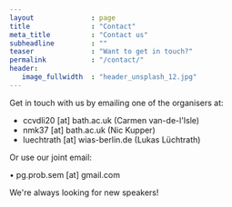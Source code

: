 ```yaml
---
layout              : page
title               : "Contact"
meta_title          : "Contact us"
subheadline         : ""
teaser              : "Want to get in touch?"
permalink           : "/contact/"
header:
   image_fullwidth  : "header_unsplash_12.jpg"
---
```


Get in touch with us by emailing one of the organisers at:

* ccvdli20 [at] bath.ac.uk (Carmen van-de-l'Isle)
* nmk37 [at] bath.ac.uk (Nic Kupper)
* luechtrath [at] wias-berlin.de (Lukas Lüchtrath)

Or use our joint email:

• pg.prob.sem [at] gmail.com

We're always looking for new speakers!



